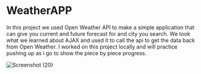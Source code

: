 # WeatherAPP
In this project we used Open Weather API to make a simple application that can give you current and future forecast for and city you search. 
We took what we learned about AJAX and used it to call the api to get the data back from Open Weather.
I worked on this project locally and will practice pushing up as i go to show the piece by piece progress.

![Screenshot (20)](https://user-images.githubusercontent.com/69650837/98454045-98714a00-2125-11eb-9b08-9fdf747fbb04.png)
